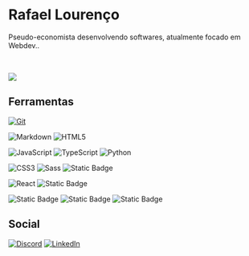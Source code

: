 # Rafael Lourenço
Pseudo-economista desenvolvendo softwares, atualmente focado em Webdev..

  <a href="https://github.com/anuraghazra/github-readme-stats">
      <img align="top" style="padding-top:2rem"  src="https://github-readme-stats.vercel.app/api?username=kingjotaro&show_icons=true&theme=radical"/>
   </a>

## Ferramentas

[![Git](https://img.shields.io/badge/Git-000?style=for-the-badge&logo=git&logoColor=E94D5F)](https://git-scm.com/doc) 

![Markdown](https://img.shields.io/badge/Markdown-000?style=for-the-badge&logo=markdown)
![HTML5](https://img.shields.io/badge/HTML5-000?style=for-the-badge&logo=html5)

![JavaScript](https://img.shields.io/badge/javascript-000.svg?style=for-the-badge&logo=javascript&logoColor=%23F7DF1E) 
![TypeScript](https://img.shields.io/badge/TypeScript-000?style=for-the-badge&logo=typescript)
![Python](https://img.shields.io/badge/Python-000?style=for-the-badge&logo=python)

![CSS3](https://img.shields.io/badge/CSS3-000?style=for-the-badge&logo=css3&logoColor=264CE4)
![Sass](https://img.shields.io/badge/Sass-000?style=for-the-badge&logo=sass)
![Static Badge](https://img.shields.io/badge/Tailwind-000?style=for-the-badge&logo=Tailwindcss)

![React](https://img.shields.io/badge/React-000?style=for-the-badge&logo=react) 
![Static Badge](https://img.shields.io/badge/Electron-000?style=for-the-badge&logo=electron)

![Static Badge](https://img.shields.io/badge/Puppeteer-000?style=for-the-badge&logo=puppeteer)
![Static Badge](https://img.shields.io/badge/node-000?style=for-the-badge&logo=node.js)
![Static Badge](https://img.shields.io/badge/graphql-000?style=for-the-badge&logo=graphql)

## Social
[![Discord](https://img.shields.io/badge/Discord-000?style=for-the-badge&logo=discord)](https://www.discord.com/in/jogas2/)
[![LinkedIn](https://img.shields.io/badge/LinkedIn-000?style=for-the-badge&logo=linkedin&logoColor=0E76A8)](https://www.linkedin.com/in/rafael1337/)
